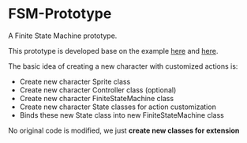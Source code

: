 # FSM-Prototype
A Finite State Machine prototype.

This prototype is developed base on the example [here](http://www.ai-junkie.com/architecture/state_driven/tut_state3.html) and [here](https://sourcemaking.com/design_patterns/state/java/5).

The basic idea of creating a new character with customized actions is:
- Create new character Sprite class
- Create new character Controller class (optional)
- Create new character FiniteStateMachine class
- Create new character State classes for action customization
- Binds these new State class into new FiniteStateMachine class

No original code is modified, we just **create new classes for extension**

